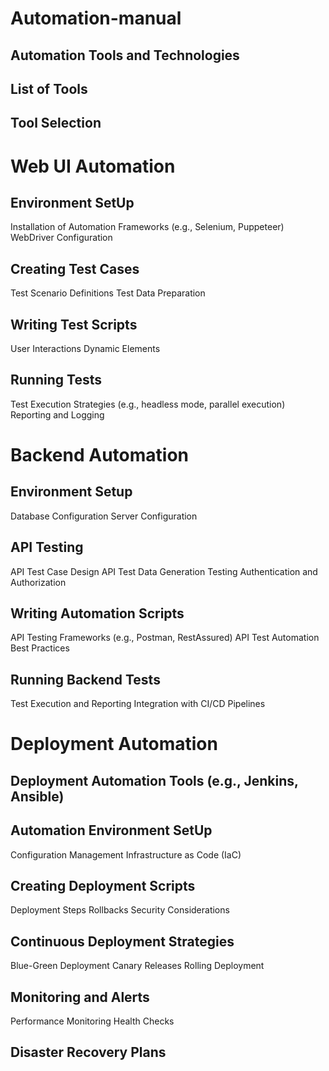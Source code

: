 # Automation-manual

## Automation Tools and Technologies
## List of Tools
## Tool Selection

# Web UI Automation

## Environment SetUp
  Installation of Automation Frameworks (e.g., Selenium, Puppeteer)
  WebDriver Configuration
## Creating Test Cases
  Test Scenario Definitions
  Test Data Preparation
## Writing Test Scripts
  User Interactions
  Dynamic Elements
## Running Tests
  Test Execution Strategies (e.g., headless mode, parallel execution)
  Reporting and Logging

# Backend Automation

## Environment Setup
  Database Configuration
  Server Configuration
## API Testing
  API Test Case Design
  API Test Data Generation
  Testing Authentication and Authorization
## Writing Automation Scripts
  API Testing Frameworks (e.g., Postman, RestAssured)
  API Test Automation Best Practices
## Running Backend Tests
  Test Execution and Reporting
  Integration with CI/CD Pipelines

# Deployment Automation

## Deployment Automation Tools (e.g., Jenkins, Ansible)

## Automation Environment SetUp
  Configuration Management
  Infrastructure as Code (IaC)
## Creating Deployment Scripts
  Deployment Steps
  Rollbacks
  Security Considerations
## Continuous Deployment Strategies
  Blue-Green Deployment
  Canary Releases
  Rolling Deployment
## Monitoring and Alerts
  Performance Monitoring
  Health Checks
## Disaster Recovery Plans
